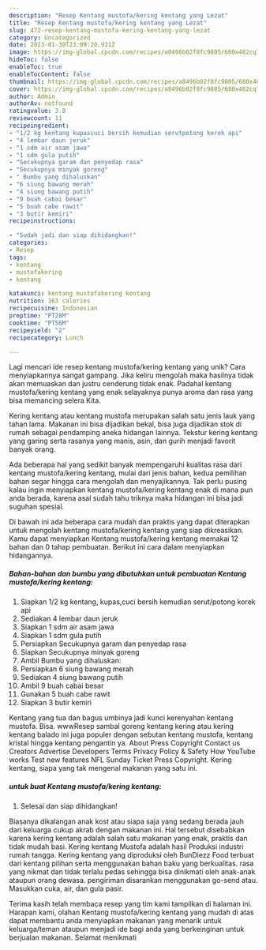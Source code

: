 ```yaml
---
description: "Resep Kentang mustofa/kering kentang yang Lezat"
title: "Resep Kentang mustofa/kering kentang yang Lezat"
slug: 472-resep-kentang-mustofa-kering-kentang-yang-lezat
category: Uncategorized
date: 2023-01-30T23:09:20.931Z
image: https://img-global.cpcdn.com/recipes/a8496b02f8fc9805/680x482cq70/kentang-mustofakering-kentang-foto-resep-utama.jpg
hideToc: false
enableToc: true
enableTocContent: false
thumbnail: https://img-global.cpcdn.com/recipes/a8496b02f8fc9805/680x482cq70/kentang-mustofakering-kentang-foto-resep-utama.jpg
cover: https://img-global.cpcdn.com/recipes/a8496b02f8fc9805/680x482cq70/kentang-mustofakering-kentang-foto-resep-utama.jpg
author: Admin
authorAv: notfound
ratingvalue: 3.8
reviewcount: 11
recipeingredient:
- "1/2 kg kentang kupascuci bersih kemudian serutpotong korek api"
- "4 lembar daun jeruk"
- "1 sdm air asam jawa"
- "1 sdm gula putih"
- "Secukupnya garam dan penyedap rasa"
- "Secukupnya minyak goreng"
- " Bumbu yang dihaluskan"
- "6 siung bawang merah"
- "4 siung bawang putih"
- "9 buah cabai besar"
- "5 buah cabe rawit"
- "3 butir kemiri"
recipeinstructions:

- "Sudah jadi dan siap dihidangkan!"
categories:
- Resep
tags:
- kentang
- mustofakering
- kentang

katakunci: kentang mustofakering kentang 
nutrition: 163 calories
recipecuisine: Indonesian
preptime: "PT28M"
cooktime: "PT56M"
recipeyield: "2"
recipecategory: Lunch

---
```





Lagi mencari ide resep kentang mustofa/kering kentang yang unik? Cara menyiapkannya sangat gampang. Jika keliru mengolah maka hasilnya tidak akan memuaskan dan justru cenderung tidak enak. Padahal kentang mustofa/kering kentang yang enak selayaknya punya aroma dan rasa yang bisa memancing selera Kita.





Kering kentang atau kentang mustofa merupakan salah satu jenis lauk yang tahan lama. Makanan ini bisa dijadikan bekal, bisa juga dijadikan stok di rumah sebagai pendamping aneka hidangan lainnya. Tekstur kering kentang yang garing serta rasanya yang manis, asin, dan gurih menjadi favorit banyak orang.

Ada beberapa hal yang sedikit banyak mempengaruhi kualitas rasa dari kentang mustofa/kering kentang, mulai dari jenis bahan, kedua pemilihan bahan segar hingga cara mengolah dan menyajikannya. Tak perlu pusing kalau ingin menyiapkan kentang mustofa/kering kentang enak di mana pun anda berada, karena asal sudah tahu triknya maka hidangan ini bisa jadi suguhan spesial.






Di bawah ini ada beberapa cara mudah dan praktis yang dapat diterapkan untuk mengolah kentang mustofa/kering kentang yang siap dikreasikan. Kamu dapat menyiapkan Kentang mustofa/kering kentang memakai 12 bahan dan 0 tahap pembuatan. Berikut ini cara dalam menyiapkan hidangannya.

<!--inarticleads1-->

##### Bahan-bahan dan bumbu yang dibutuhkan untuk pembuatan Kentang mustofa/kering kentang:

1. Siapkan 1/2 kg kentang, kupas,cuci bersih kemudian serut/potong korek api
1. Sediakan 4 lembar daun jeruk
1. Siapkan 1 sdm air asam jawa
1. Siapkan 1 sdm gula putih
1. Persiapkan Secukupnya garam dan penyedap rasa
1. Siapkan Secukupnya minyak goreng
1. Ambil  Bumbu yang dihaluskan:
1. Persiapkan 6 siung bawang merah
1. Sediakan 4 siung bawang putih
1. Ambil 9 buah cabai besar
1. Gunakan 5 buah cabe rawit
1. Siapkan 3 butir kemiri


Kentang yang tua dan bagus umbinya jadi kunci kerenyahan kentang mustofa. Bisa. wwwResep sambal goreng kentang kering atau kering kentang balado ini juga populer dengan sebutan kentang mustofa, kentang kristal hingga kentang pengantin ya. About Press Copyright Contact us Creators Advertise Developers Terms Privacy Policy &amp; Safety How YouTube works Test new features NFL Sunday Ticket Press Copyright. Kering kentang, siapa yang tak mengenal makanan yang satu ini. 

<!--inarticleads2-->

#####  untuk buat Kentang mustofa/kering kentang:


1. Selesai dan siap dihidangkan!

Biasanya dikalangan anak kost atau siapa saja yang sedang berada jauh dari keluarga cukup akrab dengan makanan ini. Hal tersebut disebabkan karena kering kentang adalah salah satu makanan yang enak, praktis dan tidak mudah basi. Kering kentang Mustofa adalah hasil Produksi industri rumah tangga. Kering kentang yang diproduksi oleh BunDiezz Food terbuat dari kentang pilihan serta menggunakan bahan baku yang berkualitas. rasa yang nikmat dan tidak terlalu pedas sehingga bisa dinikmati oleh anak-anak ataupun orang dewasa. pengiriman disarankan menggunakan go-send atau. Masukkan cuka, air, dan gula pasir. 

Terima kasih telah membaca resep yang tim kami tampilkan di halaman ini. Harapan kami, olahan Kentang mustofa/kering kentang yang mudah di atas dapat membantu anda menyiapkan makanan yang menarik untuk keluarga/teman ataupun menjadi ide bagi anda yang berkeinginan untuk berjualan makanan. Selamat menikmati
